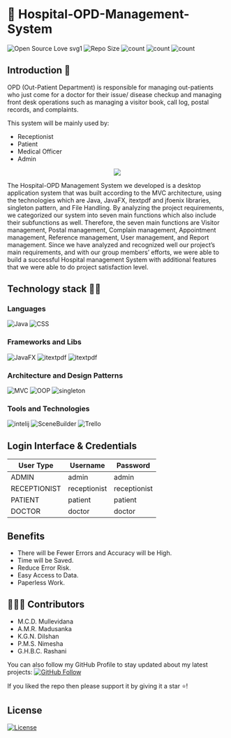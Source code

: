 #  :hospital: Hospital-OPD-Management-System
![Open Source Love svg1](https://badges.frapsoft.com/os/v1/open-source.svg?v=103)
![Repo Size](https://img.shields.io/github/repo-size/chanukaHub/Hospital-OPD-Management-System) 
![count](https://img.shields.io/github/languages/count/chanukaHub/Hospital-OPD-Management-System) 
![count](https://img.shields.io/github/forks/chanukaHub/Hospital-OPD-Management-System?style=social) 
![count](https://img.shields.io/github/watchers/chanukaHub/Hospital-OPD-Management-System?style=social) 

## Introduction 🎉
OPD (Out-Patient Department) is responsible for managing out-patients who just come for a doctor for their issue/ disease checkup and managing front desk operations such as managing a visitor book, call log, postal records, and complaints.
<p>This system will be mainly used by:</p>
<ul><li>Receptionist</li><li>Patient</li><li>Medical Officer</li><li>Admin</li></ul>

<p align="middle">
  <img src="../master/interfaces/github.png"/>
 </p>
 
<p>The Hospital-OPD Management System we developed is a desktop application system that was built according to the MVC architecture, using the technologies which are Java, JavaFX, itextpdf and jfoenix libraries, singleton pattern, and File Handling. By analyzing the project requirements, we categorized our system into seven main functions which also include their subfunctions as well. Therefore, the seven main functions are Visitor management, Postal management, Complain management, Appointment management, Reference management, User management, and Report management. Since we have analyzed and recognized well our project’s main requirements, and with our group members’ efforts, we were able to build a successful Hospital management System with additional features that we were able to do project satisfaction level.</p>

## Technology stack 💎💎

### Languages 
![Java](https://img.shields.io/badge/Language-Java-red) 
![CSS](https://img.shields.io/badge/Language-CSS-red) 

### Frameworks and Libs
![JavaFX](https://img.shields.io/badge/Library-JavaFX-blue) 
![itextpdf](https://img.shields.io/badge/Library-itextpdf-blue) 
![itextpdf](https://img.shields.io/badge/Library-jfoenix-blue) 

### Architecture and Design Patterns
![MVC](https://img.shields.io/badge/Architecture-MVC-green)
![OOP](https://img.shields.io/badge/Concept-OOP-green) 
![singleton](https://img.shields.io/badge/Pattern-singleton-green) 

### Tools and Technologies
![intelij](https://img.shields.io/badge/Tool-intelij-lightgrey) 
![SceneBuilder](https://img.shields.io/badge/Tool-SceneBuilder-lightgrey) 
![Trello](https://img.shields.io/badge/Tool-Trello-lightgrey) 

## Login Interface & Credentials

|  User Type   |   Username    |   Password   |
|--------------|---------------|--------------|
|ADMIN         |admin          |admin         |
|RECEPTIONIST  |receptionist   |receptionist  |
|PATIENT       |patient        |patient       |
|DOCTOR        |doctor         |doctor        |

## Benefits 
*   There will be Fewer Errors and Accuracy will be High.  
*   Time will be Saved. 
*   Reduce Error Risk. 
*   Easy Access to Data. 
*   Paperless Work. 

## 👨🏼‍💻 Contributors
* M.C.D. Mullevidana
* A.M.R. Madusanka
* K.G.N. Dilshan
* P.M.S. Nimesha 
* G.H.B.C. Rashani 

You can also follow my GitHub Profile to stay updated about my latest projects: [![GitHub Follow](https://img.shields.io/badge/Connect-chanukaHub-blue.svg?logo=Github&longCache=true&style=social&label=Follow)](https://github.com/chanukaHub)

If you liked the repo then please support it by giving it a star ⭐!

## License
[![License](https://img.shields.io/badge/License-Apache%202.0-red.svg)](https://opensource.org/licenses/Apache)
